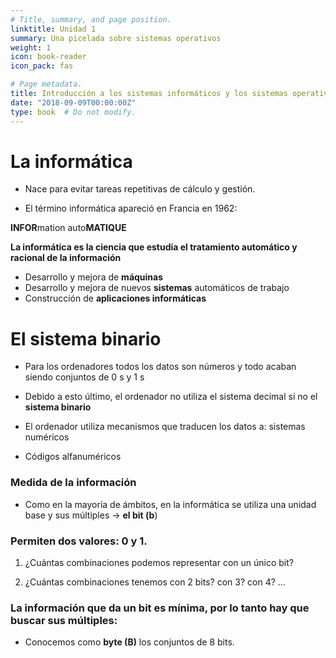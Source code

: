 ```yaml
---
# Title, summary, and page position.
linktitle: Unidad 1
summary: Una picelada sobre sistemas operativos
weight: 1
icon: book-reader
icon_pack: fas

# Page metadata.
title: Introducción a los sistemas informáticos y los sistemas operativos
date: "2018-09-09T00:00:00Z"
type: book  # Do not modify.
---
```


# La informática

* Nace para evitar tareas repetitivas de cálculo y gestión. 

* El término informática apareció en Francia en 1962: 

**INFOR**mation auto**MATIQUE** 

**La informática es la ciencia que estudia el tratamiento  automático y racional de la información** 

* Desarrollo y mejora de **máquinas**
* Desarrollo y mejora de nuevos **sistemas** automáticos de trabajo
* Construcción de **aplicaciones informáticas**

# El sistema binario

* Para los ordenadores todos los datos son números y todo acaban  siendo conjuntos de 0 s y 1 s

* Debido a esto último, el ordenador no utiliza el sistema decimal si  no el **sistema binario**

* El ordenador utiliza mecanismos que traducen los datos a: sistemas numéricos 

* Códigos alfanuméricos

### Medida de la información

* Como en la mayoría de ámbitos, en la informática se utiliza una  unidad base y sus múltiples → **el bit (b**)

### Permiten dos valores: **0** y **1.** 

1. ¿Cuántas combinaciones podemos representar con un único bit? 

1. ¿Cuántas combinaciones tenemos con 2 bits? con 3? con 4? ... 

### La información que da un bit es mínima, por lo tanto hay que buscar  sus múltiples: 

* Conocemos como **byte (B)** los conjuntos de 8 bits.
